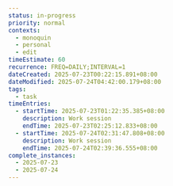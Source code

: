 ```yaml
---
status: in-progress
priority: normal
contexts:
  - monoquin
  - personal
  - edit
timeEstimate: 60
recurrence: FREQ=DAILY;INTERVAL=1
dateCreated: 2025-07-23T00:22:15.891+08:00
dateModified: 2025-07-24T04:42:00.179+08:00
tags:
  - task
timeEntries:
  - startTime: 2025-07-23T01:22:35.385+08:00
    description: Work session
    endTime: 2025-07-23T02:25:12.833+08:00
  - startTime: 2025-07-24T02:31:47.808+08:00
    description: Work session
    endTime: 2025-07-24T02:39:36.555+08:00
complete_instances:
  - 2025-07-23
  - 2025-07-24
---
```



